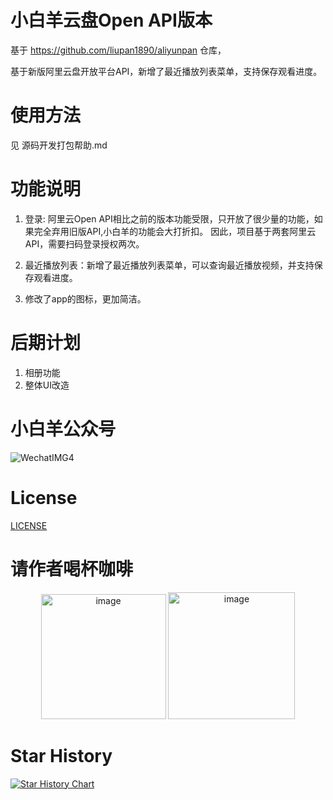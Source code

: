 # 小白羊云盘Open API版本
基于 https://github.com/liupan1890/aliyunpan 仓库，

基于新版阿里云盘开放平台API，新增了最近播放列表菜单，支持保存观看进度。

# 使用方法
见 源码开发打包帮助.md

# 功能说明
1. 登录: 阿里云Open API相比之前的版本功能受限，只开放了很少量的功能，如果完全弃用旧版API,小白羊的功能会大打折扣。
因此，项目基于两套阿里云API，需要扫码登录授权两次。

2. 最近播放列表：新增了最近播放列表菜单，可以查询最近播放视频，并支持保存观看进度。

3. 修改了app的图标，更加简洁。


# 后期计划
1. 相册功能
2. 整体UI改造

# 小白羊公众号
![WechatIMG4](https://user-images.githubusercontent.com/9278488/231073907-58dbbcea-8c65-472e-9ad1-b1e55103dc94.jpeg)



# License
[LICENSE](./LICENSE)

# 请作者喝杯咖啡
<p align="center">
<img width="200" alt="image" src="https://user-images.githubusercontent.com/9278488/230431223-8fe34f46-0e83-4ce9-8792-a699540ec86e.png">
<img width="203" alt="image" src="https://user-images.githubusercontent.com/9278488/230431257-2436df0f-0413-48e9-9f28-3f0e792416b4.png">
</p>




# Star History
[![Star History Chart](https://api.star-history.com/svg?repos=gaozhangmin/aliyunpan&type=Date)](https://star-history.com/#gaozhangmin/aliyunpan&Date)
